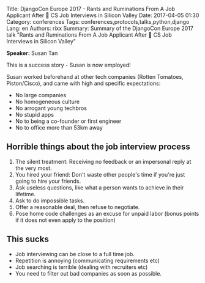 Title: DjangoCon Europe 2017 - Rants and Ruminations From A Job Applicant After 💯 CS Job Interviews in Silicon Valley
Date:   2017-04-05 01:30
Category: conferences
Tags: conferences,protocols,talks,python,django
Lang: en
Authors: rixx
Summary: Summary of the DjangoCon Europe 2017 talk "Rants and Ruminations From A Job Applicant After 💯 CS Job Interviews in Silicon Valley"

**Speaker:** Susan Tan

This is a success story - Susan is now employed!

Susan worked beforehand at other tech companies (Rotten Tomatoes, Piston/Cisco), and came with high and specific
expectations:

- No large companies
- No homogeneous culture
- No arrogant young techbros
- No stupid apps
- No to being a co-founder or first engineer
- No to office more than 53km away

## Horrible things about the job interview process

1. The silent treatment: Receiving no feedback or an impersonal reply at the very most.
2. You hired your friend: Don't waste other people's time if you're just going to hire your friends.
3. Ask useless questions, like what a person wants to achieve in their lifetime.
4. Ask to do impossible tasks.
5. Offer a reasonable deal, then refuse to negotiate.
6. Pose home code challenges as an excuse for unpaid labor (bonus points if it does not even apply to the position)

## This sucks

- Job interviewing can be close to a full time job.
- Repetition is annoying (communicating requirements etc)
- Job searching is terrible (dealing with recruiters etc)
- You need to filter out bad companies as soon as possible.
